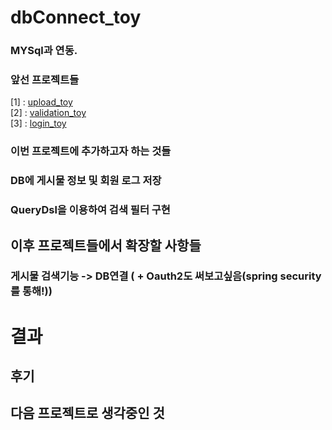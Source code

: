 # dbConnect_toy

### MYSql과 연동. 

### 앞선 프로젝트들
[1] : [upload_toy](https://github.com/cpu500m/upload_toy)<br>
[2] : [validation_toy](https://github.com/cpu500m/validation_toy)<br>
[3] : [login_toy](https://github.com/cpu500m/login_toy)<br>
### 이번 프로젝트에 추가하고자 하는 것들

### DB에 게시물 정보 및 회원 로그 저장

### QueryDsl을 이용하여 검색 필터 구현


## 이후 프로젝트들에서 확장할 사항들
### 게시물 검색기능 -> DB연결  ( + Oauth2도 써보고싶음(spring security를 통해!))

# 결과 


## 후기


## 다음 프로젝트로 생각중인 것

